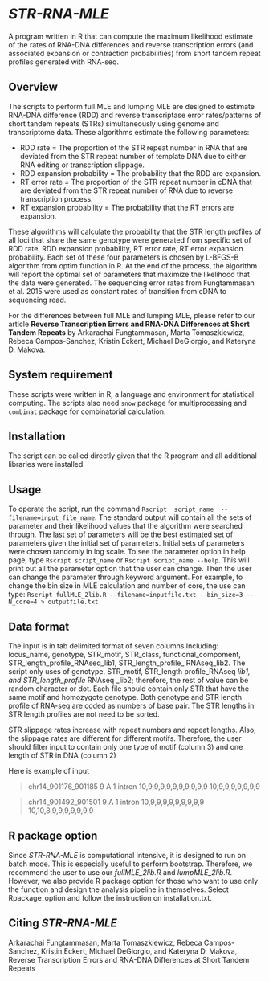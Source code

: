 # *STR-RNA-MLE*

A program written in R that can compute the maximum likelihood estimate of the rates of RNA-DNA differences and reverse transcription errors (and associated expansion or contraction probabilities) from short tandem repeat profiles generated with RNA-seq.


## Overview
The scripts to perform full MLE and lumping MLE are designed to estimate RNA-DNA difference (RDD) and reverse transcriptase error rates/patterns of short tandem repeats (STRs) simultaneously using genome and transcriptome data. These algorithms estimate the following parameters:
- RDD rate = The proportion of the STR repeat number in RNA that are deviated from the STR repeat number of template DNA due to either RNA editing or transcription slippage.
- RDD expansion probability = The probability that the RDD are expansion.
- RT error rate = The proportion of the STR repeat number in cDNA that are deviated from the STR repeat number of RNA due to reverse transcription process.
- RT expansion probability = The probability that the RT errors are expansion.
 
These algorithms will calculate the probability that the STR length profiles of all loci that share the same genotype were generated from specific set of RDD rate, RDD expansion probability, RT error rate, RT error expansion probability. Each set of these four parameters is chosen by L-BFGS-B algorithm from optim function in R. At the end of the process, the algorithm will report the optimal set of parameters that maximize the likelihood that the data were generated. The sequencing error rates from Fungtammasan et al. 2015 were used as constant rates of transition from cDNA to sequencing read.
 
For the differences between full MLE and lumping MLE, please refer to our article **Reverse Transcription Errors and RNA-DNA Differences at Short Tandem Repeats** by Arkarachai Fungtammasan, Marta Tomaszkiewicz, Rebeca Campos-Sanchez, Kristin Eckert, Michael DeGiorgio, and Kateryna D. Makova.
 
 
## System requirement
These scripts were written in R, a language and environment for statistical computing. The scripts also need `snow` package for multiprocessing and `combinat` package for combinatorial calculation.
 
 
## Installation
The script can be called directly given that the R program and all additional libraries were installed.
 
 
## Usage
To operate the script, run the command `Rscript  script_name  --filename=input_file_name`. The standard output will contain all the sets of parameter and their likelihood values that the algorithm were searched through. The last set of parameters will be the best estimated set of parameters given the initial set of parameters. Initial sets of parameters were chosen randomly in log scale.
To see the parameter option in help page, type `Rscript script_name` or `Rscript script_name --help`. This will print out all the parameter option that the user can change. Then the user can change the parameter through keyword argument. For example, to change the bin size in MLE calculation and number of core, the use can type:
`Rscript fullMLE_2lib.R --filename=inputfile.txt --bin_size=3 --N_core=4 > outputfile.txt`
 
 
## Data format
The input is in tab delimited format of seven columns Including: locus_name, genotype, STR_motif, STR_class, functional_compoment, STR_length_profile_RNAseq_lib1, STR_length_profile_ RNAseq_lib2. The script only uses of genotype, STR_motif, STR_length profile_RNAseq _lib1, and STR_length_profile_ RNAseq _lib2; therefore, the rest of value can be random character or dot. Each file should contain only STR that have the same motif and homozygote genotype. Both genotype and STR length profile of RNA-seq are coded as numbers of base pair. The STR lengths in STR length profiles are not need to be sorted.

STR slippage rates increase with repeat numbers and repeat lengths. Also, the slippage rates are different for different motifs. Therefore, the user should filter input to contain only one type of motif (column 3) and one length of STR in DNA (column 2)
 
Here is example of input
> chr14_901176_901185       	9 A 1 intron 10,9,9,9,9,9,9,9,9,9,9  	10,9,9,9,9,9,9,9

> chr14_901492_901501       	9 A 1 intron 10,9,9,9,9,9,9,9,9,9     	10,10,8,9,9,9,9,9,9,9

## R package option
Since *STR-RNA-MLE* is computational intensive, it is designed to run on batch mode. This is especially useful to perform bootstrap. Therefore, we recommend the user to use our *fullMLE_2lib.R* and *lumpMLE_2lib.R*. However, we also provide R package option for those who want to use only the function and design the analysis pipeline in themselves. Select Rpackage_option and follow the instruction on installation.txt. 

## Citing *STR-RNA-MLE*
Arkarachai Fungtammasan, Marta Tomaszkiewicz, Rebeca Campos-Sanchez, Kristin Eckert, Michael DeGiorgio, and Kateryna D. Makova,  Reverse Transcription Errors and RNA-DNA Differences at Short Tandem Repeats 
 
